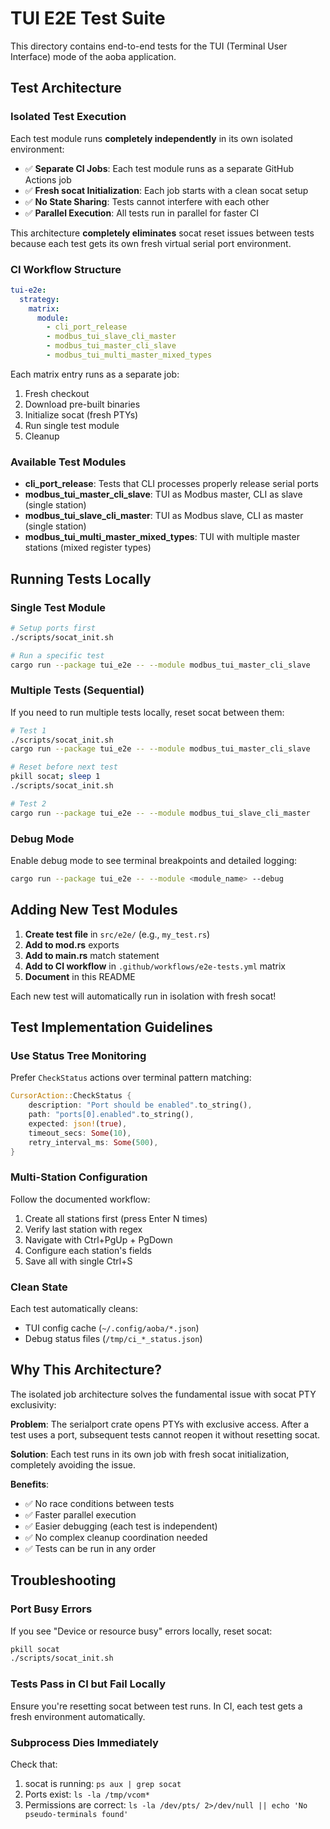 # TUI E2E Test Suite

This directory contains end-to-end tests for the TUI (Terminal User Interface) mode of the aoba application.

## Test Architecture

### Isolated Test Execution

Each test module runs **completely independently** in its own isolated environment:

- ✅ **Separate CI Jobs**: Each test module runs as a separate GitHub Actions job
- ✅ **Fresh socat Initialization**: Each job starts with a clean socat setup
- ✅ **No State Sharing**: Tests cannot interfere with each other
- ✅ **Parallel Execution**: All tests run in parallel for faster CI

This architecture **completely eliminates** socat reset issues between tests because each test gets its own fresh virtual serial port environment.

### CI Workflow Structure

```yaml
tui-e2e:
  strategy:
    matrix:
      module:
        - cli_port_release
        - modbus_tui_slave_cli_master
        - modbus_tui_master_cli_slave
        - modbus_tui_multi_master_mixed_types
```

Each matrix entry runs as a separate job:
1. Fresh checkout
2. Download pre-built binaries
3. Initialize socat (fresh PTYs)
4. Run single test module
5. Cleanup

### Available Test Modules

- **cli_port_release**: Tests that CLI processes properly release serial ports
- **modbus_tui_master_cli_slave**: TUI as Modbus master, CLI as slave (single station)
- **modbus_tui_slave_cli_master**: TUI as Modbus slave, CLI as master (single station)
- **modbus_tui_multi_master_mixed_types**: TUI with multiple master stations (mixed register types)

## Running Tests Locally

### Single Test Module

```bash
# Setup ports first
./scripts/socat_init.sh

# Run a specific test
cargo run --package tui_e2e -- --module modbus_tui_master_cli_slave
```

### Multiple Tests (Sequential)

If you need to run multiple tests locally, reset socat between them:

```bash
# Test 1
./scripts/socat_init.sh
cargo run --package tui_e2e -- --module modbus_tui_master_cli_slave

# Reset before next test
pkill socat; sleep 1
./scripts/socat_init.sh

# Test 2
cargo run --package tui_e2e -- --module modbus_tui_slave_cli_master
```

### Debug Mode

Enable debug mode to see terminal breakpoints and detailed logging:

```bash
cargo run --package tui_e2e -- --module <module_name> --debug
```

## Adding New Test Modules

1. **Create test file** in `src/e2e/` (e.g., `my_test.rs`)
2. **Add to mod.rs** exports
3. **Add to main.rs** match statement
4. **Add to CI workflow** in `.github/workflows/e2e-tests.yml` matrix
5. **Document** in this README

Each new test will automatically run in isolation with fresh socat!

## Test Implementation Guidelines

### Use Status Tree Monitoring

Prefer `CheckStatus` actions over terminal pattern matching:

```rust
CursorAction::CheckStatus {
    description: "Port should be enabled".to_string(),
    path: "ports[0].enabled".to_string(),
    expected: json!(true),
    timeout_secs: Some(10),
    retry_interval_ms: Some(500),
}
```

### Multi-Station Configuration

Follow the documented workflow:
1. Create all stations first (press Enter N times)
2. Verify last station with regex
3. Navigate with Ctrl+PgUp + PgDown
4. Configure each station's fields
5. Save all with single Ctrl+S

### Clean State

Each test automatically cleans:
- TUI config cache (`~/.config/aoba/*.json`)
- Debug status files (`/tmp/ci_*_status.json`)

## Why This Architecture?

The isolated job architecture solves the fundamental issue with socat PTY exclusivity:

**Problem**: The serialport crate opens PTYs with exclusive access. After a test uses a port, subsequent tests cannot reopen it without resetting socat.

**Solution**: Each test runs in its own job with fresh socat initialization, completely avoiding the issue.

**Benefits**:
- ✅ No race conditions between tests
- ✅ Faster parallel execution
- ✅ Easier debugging (each test is independent)
- ✅ No complex cleanup coordination needed
- ✅ Tests can be run in any order

## Troubleshooting

### Port Busy Errors

If you see "Device or resource busy" errors locally, reset socat:

```bash
pkill socat
./scripts/socat_init.sh
```

### Tests Pass in CI but Fail Locally

Ensure you're resetting socat between test runs. In CI, each test gets a fresh environment automatically.

### Subprocess Dies Immediately

Check that:
1. socat is running: `ps aux | grep socat`
2. Ports exist: `ls -la /tmp/vcom*`
3. Permissions are correct: `ls -la /dev/pts/ 2>/dev/null || echo 'No pseudo-terminals found'`
